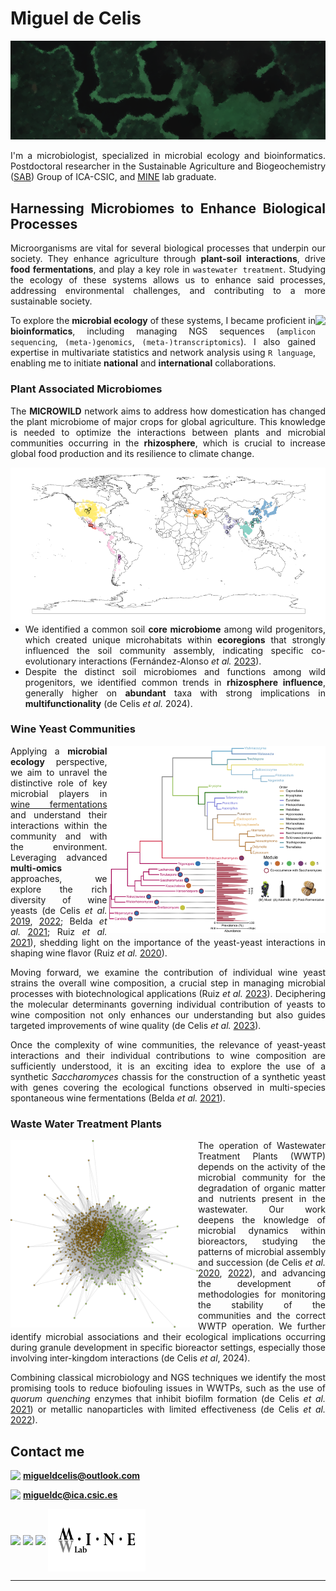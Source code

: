 <h1 align="left">Miguel de Celis</h1>

![MasterHead](https://github.com/Migueldc1/Migueldc1/blob/main/Figures/biofilm.png)
<div align="justify">
 
 I'm a microbiologist, specialized in microbial ecology and bioinformatics. Postdoctoral researcher in the Sustainable Agriculture and Biogeochemistry ([SAB](https://www.ica.csic.es/index.php/en/departments/soil-plant-and-environmental-quality-department/sustainable-agriculture-and-biogeochemistry-sab)) Group of ICA-CSIC, and [MINE](http://minelab.bioucm.es/) lab graduate.
</div> 
   
<h2 align="justify">Harnessing Microbiomes to Enhance Biological Processes</h2>
<div align="justify">

Microorganisms are vital for several biological processes that underpin our society. They enhance agriculture through **plant-soil interactions**, drive **food fermentations**, and play a key role in `wastewater treatment`. Studying the ecology of these systems allows us to enhance said processes, addressing environmental challenges, and contributing to a more sustainable society.

<img align="right" height=70 src="https://upload.wikimedia.org/wikipedia/commons/thumb/1/1b/R_logo.svg/724px-R_logo.svg.png">

To explore the **microbial ecology** of these systems, I became proficient in **bioinformatics**, including managing NGS sequences (`amplicon sequencing`, `(meta-)genomics`, `(meta-)transcriptomics`). I also gained expertise in multivariate statistics and network analysis using `R language`, enabling me to initiate **national** and **international** collaborations.
</div> 
 
<h3 align="left">Plant Associated Microbiomes</h3>
<div align="justify">
 
The **MICROWILD** network aims to address how domestication has changed the plant microbiome of major crops for global agriculture. This knowledge is needed to optimize the interactions between plants and microbial communities occurring in the **rhizosphere**, which is crucial to increase global food production and its resilience to climate change.

<img align="left" height=250 src="https://github.com/Migueldc1/Migueldc1/blob/main/Figures/CWP_map.png">

-  We identified a common soil **core microbiome** among wild progenitors, which created unique microhabitats within **ecoregions** that strongly influenced the soil community assembly, indicating specific co-evolutionary interactions (Fernández-Alonso *et al.* [2023](https://www.researchsquare.com/article/rs-3547051/v1)).
-  Despite the distinct soil microbiomes and functions among wild progenitors, we identified common trends in **rhizosphere influence**, generally higher on **abundant** taxa with strong implications in **multifunctionality** (de Celis *et al.* 2024).
</div> 

<h3 align="justify">Wine Yeast Communities</h3>
<div align="justify">
 
<img align="right" height=300 src="https://github.com/Migueldc1/Migueldc1/blob/main/Figures/Wine_diversity.png">
 
Applying a **microbial ecology** perspective, we aim to unravel the distinctive role of key microbial players in [wine fermentations](https://www.semicrobiologia.org/wp-content/uploads/2023/07/5k.-Especial-Microbiologia-de-los-Alimentos.-Ecologia-e-interacciones-microbianas.-SEM_75_web.pdf) and understand their interactions within the community and with the environment. Leveraging advanced **multi-omics** approaches, we explore the rich diversity of wine yeasts (de Celis *et al.* [2019](https://academic.oup.com/lambio/article/68/6/580/6699300), [2022](https://academic.oup.com/femsyr/article/22/1/foac034/6648099); Belda *et al.* [2021](https://linkinghub.elsevier.com/retrieve/pii/B9780081005965228758); Ruiz *et al.* [2021](https://ami-journals.onlinelibrary.wiley.com/doi/full/10.1111/1462-2920.15540)), shedding light on the importance of the yeast-yeast interactions in shaping wine flavor (Ruiz *et al.* [2020](https://www.sciencedirect.com/science/article/pii/S0963996920306888)). 

Moving forward, we examine the contribution of individual wine yeast strains the overall wine composition, a crucial step in managing microbial processes with biotechnological applications (Ruiz *et al.* [2023](https://www.embopress.org/doi/full/10.15252/msb.202311613)). Deciphering the molecular determinants governing individual contribution of yeasts to wine composition not only enhances our understanding but also guides targeted improvements of wine quality (de Celis *et al.* [2023](https://www.biorxiv.org/content/10.1101/2023.12.02.569693v1)).

Once the complexity of wine communities, the relevance of yeast-yeast interactions and their individual contributions to wine composition are sufficiently understood, it is an exciting idea to explore the use of a synthetic *Saccharomyces* chassis for the construction of a synthetic yeast with genes covering the ecological functions observed in multi-species spontaneous wine fermentations (Belda *et al.* [2021](https://www.nature.com/articles/s41467-021-21877-y)).
</div> 
  
<h3 align="justify">Waste Water Treatment Plants</h3>
<div align="justify">

<img align="left" height=300 src="https://github.com/Migueldc1/Migueldc1/blob/main/Figures/WWTP_network.png">

The operation of Wastewater Treatment Plants (WWTP) depends on the activity of the microbial community for the degradation of organic matter and nutrients present in the wastewater. Our work deepens the knowledge of microbial dynamics within bioreactors, studying the patterns of microbial assembly and succession (de Celis *et al.* [2020](https://www.nature.com/articles/s41598-020-61092-1), [2022](https://www.nature.com/articles/s41522-022-00291-2)), and advancing the development of methodologies for monitoring the stability of the communities and the correct WWTP operation. We further identify microbial associations and their ecological implications occurring during granule development in specific bioreactor settings, especially those involving inter-kingdom interactions (de Celis *et al*, 2024).

Combining classical microbiology and NGS techniques we identify the most promising tools to reduce biofouling issues in WWTPs, such as the use of *quorum quenching* enzymes that inhibit biofilm formation (de Celis *et al.* [2021](https://www.sciencedirect.com/science/article/pii/S0048969721044740)) or metallic nanoparticles with limited effectiveness (de Celis *et al.* [2022](https://www.sciencedirect.com/science/article/pii/S0048969722010075)).
</div> 

<h2 align="justify">Contact me </h2>
<div align="">

<img align="top" height="25" src="https://upload.wikimedia.org/wikipedia/commons/thumb/f/f7/Microsoft_Outlook_2013-2019_logo.svg/811px-Microsoft_Outlook_2013-2019_logo.svg.png"> **migueldcelis@outlook.com**

<img align="top" height="20" src="https://static-00.iconduck.com/assets.00/mail-icon-1024x838-je2wrbe7.png"> **migueldc@ica.csic.es**

<a href="https://scholar.google.com/citations?user=voPqq-wAAAAJ&hl" target="blank"><img align="center" src="https://upload.wikimedia.org/wikipedia/commons/thumb/c/c7/Google_Scholar_logo.svg/768px-Google_Scholar_logo.svg.png" height="40"/></a>
<a href="https://www.researchgate.net/profile/Miguel-De-Celis" target="blank"><img align="center" src="https://help.researchgate.net/hc/article_attachments/17825143633297" height="60"/></a>
<a href="https://orcid.org/0000-0002-3653-3031" target="blank"><img align="center" src="https://upload.wikimedia.org/wikipedia/commons/thumb/0/06/ORCID_iD.svg/1024px-ORCID_iD.svg.png" height="40"/></a>
<a href="http://minelab.bioucm.es/" target="blank"><img align="center" src="https://github.com/Migueldc1/Migueldc1/blob/main/Figures/Logo_MineLab.png" height="100" /></a>
</div>  

---


